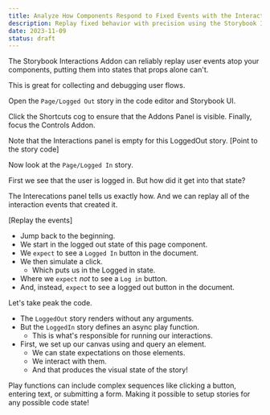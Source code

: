 ```yaml
---
title: Analyze How Components Respond to Fixed Events with the Interactions Addon
description: Replay fixed behavior with precision using the Storybook Interactions Addon. Discover how it provides a detailed playback of testing library events, allowing you to thoroughly understand and analyze how your components react to predetermined scenarios.
date: 2023-11-09
status: draft
---
```


The Storybook Interactions Addon can reliably replay user events atop your components, putting them into states that props alone can't.

This is great for collecting and debugging user flows.

Open the `Page/Logged Out` story in the code editor and Storybook UI.

Click the Shortcuts cog to ensure that the Addons Panel is visible.
Finally, focus the Controls Addon.

Note that the Interactions panel is empty for this LoggedOut story. [Point to the story code]

Now look at the `Page/Logged In` story.

First we see that the user is logged in.
But how did it get into that state?

The Interecations panel tells us exactly how.
And we can replay all of the interaction events that created it.

[Replay the events]

- Jump back to the beginning.
- We start in the logged out state of this page component.
- We `expect` to see a `Logged In` button in the document.
- We then simulate a click.
  - Which puts us in the Logged in state.
- Where we `expect` _not_ to see a `Log in` button.
- And, instead, `expect` to see a logged out button in the document.

Let's take peak the code.

- The `LoggedOut` story renders without any arguments.
- But the `LoggedIn` story defines an async play function.
  - This is what's responsible for running our interactions.
- First, we set up our canvas using and query an element.
  - We can state expectations on those elements.
  - We interact with them.
  - And that produces the visual state of the story!

Play functions can include complex sequences like clicking a button, entering text, or submitting a form. Making it possible to setup stories for any possible code state!
